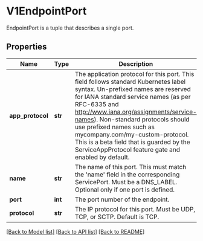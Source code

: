 # V1EndpointPort

EndpointPort is a tuple that describes a single port.
## Properties
Name | Type | Description | Notes
------------ | ------------- | ------------- | -------------
**app_protocol** | **str** | The application protocol for this port. This field follows standard Kubernetes label syntax. Un-prefixed names are reserved for IANA standard service names (as per RFC-6335 and http://www.iana.org/assignments/service-names). Non-standard protocols should use prefixed names such as mycompany.com/my-custom-protocol. This is a beta field that is guarded by the ServiceAppProtocol feature gate and enabled by default. | [optional] 
**name** | **str** | The name of this port.  This must match the &#39;name&#39; field in the corresponding ServicePort. Must be a DNS_LABEL. Optional only if one port is defined. | [optional] 
**port** | **int** | The port number of the endpoint. | 
**protocol** | **str** | The IP protocol for this port. Must be UDP, TCP, or SCTP. Default is TCP. | [optional] 

[[Back to Model list]](../README.md#documentation-for-models) [[Back to API list]](../README.md#documentation-for-api-endpoints) [[Back to README]](../README.md)


